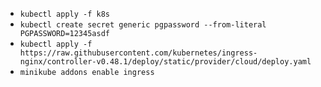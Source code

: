 
- `kubectl apply -f k8s`
- `kubectl create secret generic pgpassword --from-literal PGPASSWORD=12345asdf`
- `kubectl apply -f https://raw.githubusercontent.com/kubernetes/ingress-nginx/controller-v0.48.1/deploy/static/provider/cloud/deploy.yaml`
- `minikube addons enable ingress`

